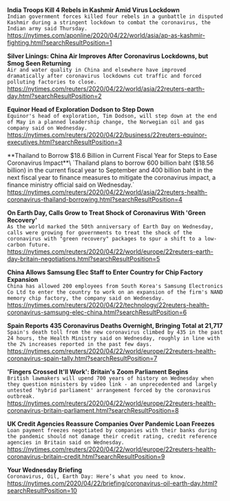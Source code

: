 **India Troops Kill 4 Rebels in Kashmir Amid Virus Lockdown**\
`Indian government forces killed four rebels in a gunbattle in disputed Kashmir during a stringent lockdown to combat the coronavirus, the Indian army said Thursday.`\
https://nytimes.com/aponline/2020/04/22/world/asia/ap-as-kashmir-fighting.html?searchResultPosition=1

**Silver Linings: China Air Improves After Coronavirus Lockdowns, but Smog Seen Returning**\
`Air and water quality in China and elsewhere have improved dramatically after coronavirus lockdowns cut traffic and forced polluting factories to close.`\
https://nytimes.com/reuters/2020/04/22/world/asia/22reuters-earth-day.html?searchResultPosition=2

**Equinor Head of Exploration Dodson to Step Down**\
`Equinor's head of exploration, Tim Dodson, will step down at the end of May in a planned leadership change, the Norwegian oil and gas company said on Wednesday.`\
https://nytimes.com/reuters/2020/04/22/business/22reuters-equinor-executives.html?searchResultPosition=3

**Thailand to Borrow $18.6 Billion in Current Fiscal Year for Steps to Ease Coronavirus Impact**\
`Thailand plans to borrow 600 billion baht ($18.56 billion) in the current fiscal year to September and 400 billion baht in the next fiscal year to finance measures to mitigate the coronavirus impact, a finance ministry official said on Wednesday.`\
https://nytimes.com/reuters/2020/04/22/world/asia/22reuters-health-coronavirus-thailand-borrowing.html?searchResultPosition=4

**On Earth Day, Calls Grow to Treat Shock of Coronavirus With 'Green Recovery'**\
`As the world marked the 50th anniversary of Earth Day on Wednesday, calls were growing for governments to treat the shock of the coronavirus with "green recovery" packages to spur a shift to a low-carbon future.`\
https://nytimes.com/reuters/2020/04/22/world/europe/22reuters-earth-day-britain-negotiations.html?searchResultPosition=5

**China Allows Samsung Elec Staff to Enter Country for Chip Factory Expansion**\
`China has allowed 200 employees from South Korea's Samsung Electronics Co Ltd to enter the country to work on an expansion of the firm's NAND memory chip factory, the company said on Wednesday. `\
https://nytimes.com/reuters/2020/04/22/technology/22reuters-health-coronavirus-samsung-elec-china.html?searchResultPosition=6

**Spain Reports 435 Coronavirus Deaths Overnight, Bringing Total at 21,717**\
`Spain's death toll from the new coronavirus climbed by 435 in the past 24 hours, the Health Ministry said on Wednesday, roughly in line with the 2% increases reported in the past few days.`\
https://nytimes.com/reuters/2020/04/22/world/europe/22reuters-health-coronavirus-spain-tally.html?searchResultPosition=7

**'Fingers Crossed It'll Work': Britain's Zoom Parliament Begins**\
`British lawmakers will upend 700 years of history on Wednesday when they question ministers by video link - an unprecedented and largely untested 'hybrid parliament' arrangement forced by the coronavirus outbreak.`\
https://nytimes.com/reuters/2020/04/22/world/europe/22reuters-health-coronavirus-britain-parliament.html?searchResultPosition=8

**UK Credit Agencies Reassure Companies Over Pandemic Loan Freezes**\
`Loan payment freezes negotiated by companies with their banks during the pandemic should not damage their credit rating, credit reference agencies in Britain said on Wednesday.`\
https://nytimes.com/reuters/2020/04/22/world/europe/22reuters-health-coronavirus-britain-credit.html?searchResultPosition=9

**Your Wednesday Briefing**\
`Coronavirus, Oil, Earth Day: Here’s what you need to know.`\
https://nytimes.com/2020/04/22/briefing/coronavirus-oil-earth-day.html?searchResultPosition=10


